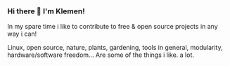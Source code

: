 ### Hi there 👋 I'm Klemen!

In my spare time i like to contribute to free & open source projects in any way i can!

Linux, open source, nature, plants, gardening, tools in general, modularity, hardware/software freedom... Are some of the things i like. a lot.

<!--
**aha999/aha999** is a ✨ _special_ ✨ repository because its `README.md` (this file) appears on your GitHub profile.

Here are some ideas to get you started:

- 🔭 I’m currently working on ...
- 🌱 I’m currently learning ...
- 👯 I’m looking to collaborate on ...
- 🤔 I’m looking for help with ...
- 💬 Ask me about ...
- 📫 How to reach me: ...
- 😄 Pronouns: ...
- ⚡ Fun fact: ...
-->
